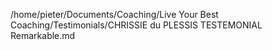 /home/pieter/Documents/Coaching/Live Your Best Coaching/Testimonials/CHRISSIE du PLESSIS TESTEMONIAL Remarkable.md
